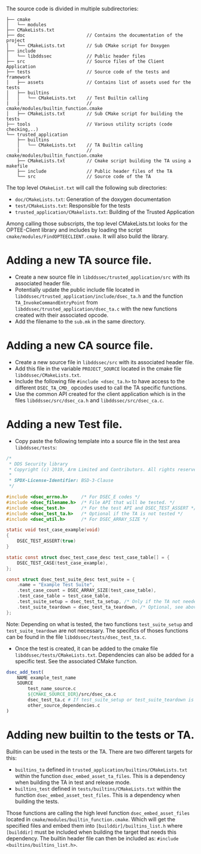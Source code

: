 The source code is divided in multiple subdirectories:

```
├── cmake
│   └── modules
├── CMakeLists.txt
├── doc                       // Contains the documentation of the project
│   └── CMakeLists.txt        // Sub CMake script for Doxygen
├── include
│   └── libddssec             // Public header files
├── src                       // Source files of the Client Application
├── tests                     // Source code of the tests and framework
│   ├── assets                // Contains list of assets used for the tests
│   ├── builtins
│   │   └── CMakeLists.txt    // Test Builtin calling
|   |                         //     cmake/modules/builtin_function.cmake
│   ├── CMakeLists.txt        // Sub CMake script for building the tests
├── tools                     // Various utility scripts (code checking,..)
└── trusted_application
    ├── builtins
    │   └── CMakeLists.txt    // TA Builtin calling
    |                         //     cmake/modules/builtin_function.cmake
    ├── CMakeLists.txt        // Cmake script building the TA using a makefile
    ├── include               // Public header files of the TA
    └── src                   // Source code of the TA
```

The top level `CMakeList.txt` will call the following sub directories:
- `doc/CMakeLists.txt`: Generation of the doxygen documentation
- `test/CMakeLists.txt`: Responsible for the tests
- `trusted_application/CMakelists.txt`: Building of the Trusted Application

Among calling those subscripts, the top level CMakeLists.txt looks for the
OPTEE-Client library and includes by loading the script
`cmake/modules/FindOPTEECLIENT.cmake`. It will also build the library.

# Adding a new TA source file.

- Create a new source file in `libddssec/trusted_application/src` with its
  associated header file.
- Potentially update the public include file located in
  `libddssec/trusted_application/include/dsec_ta.h` and the function
  `TA_InvokeCommandEntryPoint` from `libddssec/trusted_application/dsec_ta.c`
  with the new functions created with their associated opcode.
- Add the filename to the `sub.mk` in the same directory.

# Adding a new CA source file.

- Create a new source file in `libddssec/src` with its associated header file.
- Add this file in the variable `PROJECT_SOURCE` located in the cmake file
  `libddssec/CMakeLists.txt`.
- Include the following file `#include <dsec_ta.h>` to have access to the
  different `DSEC_TA_CMD_` opcodes used to call the TA specific functions.
- Use the common API created for the client application which is in the files
  `libddssec/src/dsec_ca.h` and `libddssec/src/dsec_ca.c`.

# Adding a new Test file.

- Copy paste the following template into a source file in the test area
  `libddssec/tests`:

```C
/*
 * DDS Security library
 * Copyright (c) 2019, Arm Limited and Contributors. All rights reserved.
 *
 * SPDX-License-Identifier: BSD-3-Clause
 */

#include <dsec_errno.h>     /* For DSEC_E codes */
#include <dsec_filename.h>  /* File API that will be tested. */
#include <dsec_test.h>      /* For the test API and DSEC_TEST_ASSERT */
#include <dsec_test_ta.h>   /* Optional if the TA is not tested */
#include <dsec_util.h>      /* For DSEC_ARRAY_SIZE */

static void test_case_example(void)
{
    DSEC_TEST_ASSERT(true)
}

static const struct dsec_test_case_desc test_case_table[] = {
    DSEC_TEST_CASE(test_case_example),
};

const struct dsec_test_suite_desc test_suite = {
    .name = "Example Test Suite",
    .test_case_count = DSEC_ARRAY_SIZE(test_case_table),
    .test_case_table = test_case_table,
    .test_suite_setup = dsec_test_ta_setup, /* Only if the TA not needed. */
    .test_suite_teardown = dsec_test_ta_teardown, /* Optional, see above. */
};

```

Note: Depending on what is tested, the two functions `test_suite_setup` and
`test_suite_teardown` are not necessary. The specifics of thoses functions can
be found in the file `libddssec/tests/dsec_test_ta.c`.

- Once the test is created, it can be added to the cmake file
  `libddssec/tests/CMakeLists.txt`. Dependencies can also be added for a
  specific test. See the associated CMake function.

```CMake
dsec_add_test(
    NAME example_test_name
    SOURCE
        test_name_source.c
        ${CMAKE_SOURCE_DIR}/src/dsec_ca.c
        dsec_test_ta.c # If test_suite_setup or test_suite_teardown is set.
        other_source_dependencies.c
)
```

# Adding new builtin to the tests or TA.

Builtin can be used in the tests or the TA. There are two different targets for
this:
- `builtins_ta` defined in `trusted_application/builtins/CMakeLists.txt` within
  the function `dsec_embed_asset_ta_files`. This is a dependency when building
  the TA in test and release mode.
- `builtins_test` defined in `tests/builtins/CMakeLists.txt` within the function
  `dsec_embed_asset_test_files`. This is a dependency when building the tests.

Those functions are calling the high level function `dsec_embed_asset_files`
located in `cmake/modules/builtin_function.cmake`. Which will get the specified
files and embed them into `[builddir]/builtins_list.h` where `[builddir]` must
be included when building the target that needs this dependency. The builtin
header file can then be included as: `#include <builtins/builtins_list.h>`.
